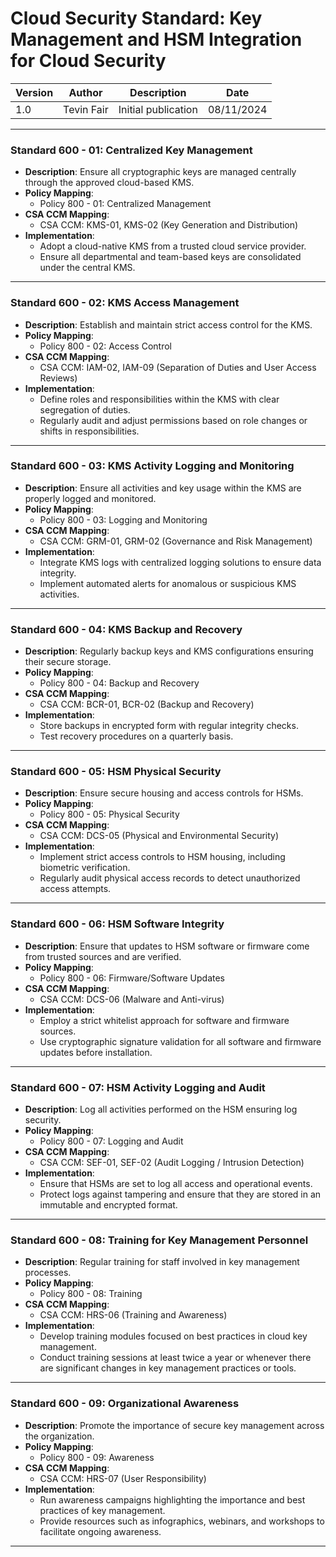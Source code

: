 # Cloud Security Standard: Key Management and HSM Integration for Cloud Security

| Version | Author         | Description                       | Date      |
|---------|----------------|-----------------------------------|-----------|
| 1.0     | Tevin Fair  | Initial publication |08/11/2024 |

---

### Standard 600 - 01: Centralized Key Management

- **Description**: Ensure all cryptographic keys are managed centrally through the approved cloud-based KMS.
- **Policy Mapping**:
  - Policy 800 - 01: Centralized Management
- **CSA CCM Mapping**:
  - CSA CCM: KMS-01, KMS-02 (Key Generation and Distribution)
- **Implementation**:
  - Adopt a cloud-native KMS from a trusted cloud service provider.
  - Ensure all departmental and team-based keys are consolidated under the central KMS.

---

### Standard 600 - 02: KMS Access Management

- **Description**: Establish and maintain strict access control for the KMS.
- **Policy Mapping**:
  - Policy 800 - 02: Access Control
- **CSA CCM Mapping**:
  - CSA CCM: IAM-02, IAM-09 (Separation of Duties and User Access Reviews)
- **Implementation**:
  - Define roles and responsibilities within the KMS with clear segregation of duties.
  - Regularly audit and adjust permissions based on role changes or shifts in responsibilities.

---

### Standard 600 - 03: KMS Activity Logging and Monitoring

- **Description**: Ensure all activities and key usage within the KMS are properly logged and monitored.
- **Policy Mapping**:
  - Policy 800 - 03: Logging and Monitoring
- **CSA CCM Mapping**:
  - CSA CCM: GRM-01, GRM-02 (Governance and Risk Management)
- **Implementation**:
  - Integrate KMS logs with centralized logging solutions to ensure data integrity.
  - Implement automated alerts for anomalous or suspicious KMS activities.

---

### Standard 600 - 04: KMS Backup and Recovery

- **Description**: Regularly backup keys and KMS configurations ensuring their secure storage.
- **Policy Mapping**:
  - Policy 800 - 04: Backup and Recovery
- **CSA CCM Mapping**:
  - CSA CCM: BCR-01, BCR-02 (Backup and Recovery)
- **Implementation**:
  - Store backups in encrypted form with regular integrity checks.
  - Test recovery procedures on a quarterly basis.

---

### Standard 600 - 05: HSM Physical Security

- **Description**: Ensure secure housing and access controls for HSMs.
- **Policy Mapping**:
  - Policy 800 - 05: Physical Security
- **CSA CCM Mapping**:
  - CSA CCM: DCS-05 (Physical and Environmental Security)
- **Implementation**:
  - Implement strict access controls to HSM housing, including biometric verification.
  - Regularly audit physical access records to detect unauthorized access attempts.

---

### Standard 600 - 06: HSM Software Integrity

- **Description**: Ensure that updates to HSM software or firmware come from trusted sources and are verified.
- **Policy Mapping**:
  - Policy 800 - 06: Firmware/Software Updates
- **CSA CCM Mapping**:
  - CSA CCM: DCS-06 (Malware and Anti-virus)
- **Implementation**:
  - Employ a strict whitelist approach for software and firmware sources.
  - Use cryptographic signature validation for all software and firmware updates before installation.

---

### Standard 600 - 07: HSM Activity Logging and Audit

- **Description**: Log all activities performed on the HSM ensuring log security.
- **Policy Mapping**:
  - Policy 800 - 07: Logging and Audit
- **CSA CCM Mapping**:
  - CSA CCM: SEF-01, SEF-02 (Audit Logging / Intrusion Detection)
- **Implementation**:
  - Ensure that HSMs are set to log all access and operational events.
  - Protect logs against tampering and ensure that they are stored in an immutable and encrypted format.

---

### Standard 600 - 08: Training for Key Management Personnel

- **Description**: Regular training for staff involved in key management processes.
- **Policy Mapping**:
  - Policy 800 - 08: Training
- **CSA CCM Mapping**:
  - CSA CCM: HRS-06 (Training and Awareness)
- **Implementation**:
  - Develop training modules focused on best practices in cloud key management.
  - Conduct training sessions at least twice a year or whenever there are significant changes in key management practices or tools.

---

### Standard 600 - 09: Organizational Awareness

- **Description**: Promote the importance of secure key management across the organization.
- **Policy Mapping**:
  - Policy 800 - 09: Awareness
- **CSA CCM Mapping**:
  - CSA CCM: HRS-07 (User Responsibility)
- **Implementation**:
  - Run awareness campaigns highlighting the importance and best practices of key management.
  - Provide resources such as infographics, webinars, and workshops to facilitate ongoing awareness.

---
